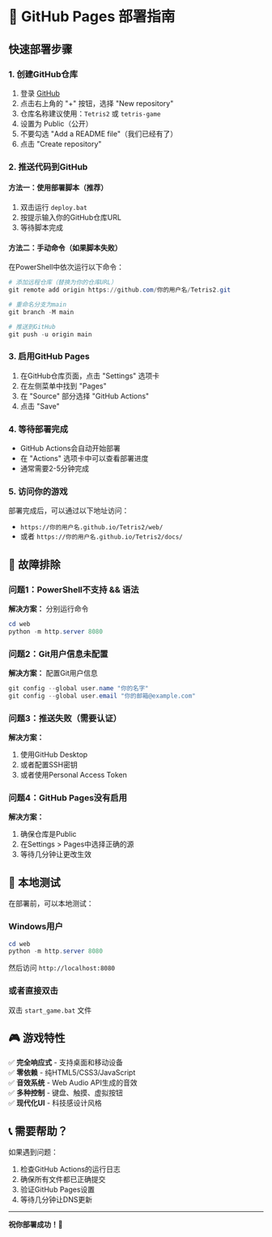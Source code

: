 # 🚀 GitHub Pages 部署指南

## 快速部署步骤

### 1. 创建GitHub仓库
1. 登录 [GitHub](https://github.com)
2. 点击右上角的 "+" 按钮，选择 "New repository"
3. 仓库名称建议使用：`Tetris2` 或 `tetris-game`
4. 设置为 Public（公开）
5. 不要勾选 "Add a README file"（我们已经有了）
6. 点击 "Create repository"

### 2. 推送代码到GitHub

#### 方法一：使用部署脚本（推荐）
1. 双击运行 `deploy.bat`
2. 按提示输入你的GitHub仓库URL
3. 等待脚本完成

#### 方法二：手动命令（如果脚本失败）
在PowerShell中依次运行以下命令：

```powershell
# 添加远程仓库（替换为你的仓库URL）
git remote add origin https://github.com/你的用户名/Tetris2.git

# 重命名分支为main
git branch -M main

# 推送到GitHub
git push -u origin main
```

### 3. 启用GitHub Pages
1. 在GitHub仓库页面，点击 "Settings" 选项卡
2. 在左侧菜单中找到 "Pages"
3. 在 "Source" 部分选择 "GitHub Actions"
4. 点击 "Save"

### 4. 等待部署完成
- GitHub Actions会自动开始部署
- 在 "Actions" 选项卡中可以查看部署进度
- 通常需要2-5分钟完成

### 5. 访问你的游戏
部署完成后，可以通过以下地址访问：
- `https://你的用户名.github.io/Tetris2/web/`
- 或者 `https://你的用户名.github.io/Tetris2/docs/`

## 🔧 故障排除

### 问题1：PowerShell不支持 && 语法
**解决方案：** 分别运行命令
```powershell
cd web
python -m http.server 8080
```

### 问题2：Git用户信息未配置
**解决方案：** 配置Git用户信息
```powershell
git config --global user.name "你的名字"
git config --global user.email "你的邮箱@example.com"
```

### 问题3：推送失败（需要认证）
**解决方案：** 
1. 使用GitHub Desktop
2. 或者配置SSH密钥
3. 或者使用Personal Access Token

### 问题4：GitHub Pages没有启用
**解决方案：** 
1. 确保仓库是Public
2. 在Settings > Pages中选择正确的源
3. 等待几分钟让更改生效

## 📱 本地测试

在部署前，可以本地测试：

### Windows用户
```powershell
cd web
python -m http.server 8080
```
然后访问 `http://localhost:8080`

### 或者直接双击
双击 `start_game.bat` 文件

## 🎮 游戏特性

✅ **完全响应式** - 支持桌面和移动设备  
✅ **零依赖** - 纯HTML5/CSS3/JavaScript  
✅ **音效系统** - Web Audio API生成的音效  
✅ **多种控制** - 键盘、触摸、虚拟按钮  
✅ **现代化UI** - 科技感设计风格  

## 📞 需要帮助？

如果遇到问题：
1. 检查GitHub Actions的运行日志
2. 确保所有文件都已正确提交
3. 验证GitHub Pages设置
4. 等待几分钟让DNS更新

---

**祝你部署成功！🎉** 